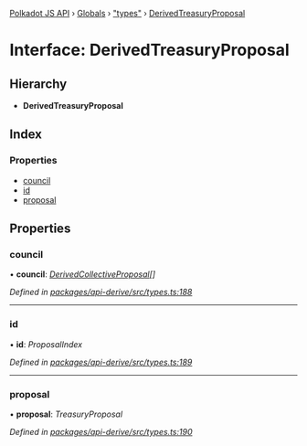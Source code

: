 [Polkadot JS API](../README.md) › [Globals](../globals.md) › ["types"](../modules/_types_.md) › [DerivedTreasuryProposal](_types_.derivedtreasuryproposal.md)

# Interface: DerivedTreasuryProposal

## Hierarchy

* **DerivedTreasuryProposal**

## Index

### Properties

* [council](_types_.derivedtreasuryproposal.md#council)
* [id](_types_.derivedtreasuryproposal.md#id)
* [proposal](_types_.derivedtreasuryproposal.md#proposal)

## Properties

###  council

• **council**: *[DerivedCollectiveProposal](_types_.derivedcollectiveproposal.md)[]*

*Defined in [packages/api-derive/src/types.ts:188](https://github.com/polkadot-js/api/blob/9196ce85a/packages/api-derive/src/types.ts#L188)*

___

###  id

• **id**: *ProposalIndex*

*Defined in [packages/api-derive/src/types.ts:189](https://github.com/polkadot-js/api/blob/9196ce85a/packages/api-derive/src/types.ts#L189)*

___

###  proposal

• **proposal**: *TreasuryProposal*

*Defined in [packages/api-derive/src/types.ts:190](https://github.com/polkadot-js/api/blob/9196ce85a/packages/api-derive/src/types.ts#L190)*
